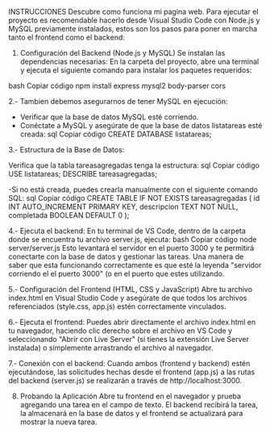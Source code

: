 INSTRUCCIONES
Descubre como funciona mi pagina web.
Para ejecutar el proyecto es recomendable hacerlo desde Visual Studio Code con Node.js y MySQL previamente instalados, estos son los pasos para poner en marcha tanto el frontend como el backend:

1. Configuración del Backend (Node.js y MySQL)
Se instalan las dependencias necesarias: En la carpeta del proyecto, abre una terminal y ejecuta el siguiente comando para instalar los paquetes requeridos:

bash
Copiar código
npm install express mysql2 body-parser cors

2.- Tambien debemos asegurarnos de tener MySQL en ejecución:
  - Verificar que la base de datos MySQL esté corriendo.
  - Conéctate a MySQL y asegúrate de que la base de datos listatareas esté creada:
sql
Copiar código
CREATE DATABASE listatareas;

3.- Estructura de la Base de Datos:

Verifica que la tabla tareasagregadas tenga la estructura:
sql
Copiar código
USE listatareas;
DESCRIBE tareasagregadas;

  -Si no está creada, puedes crearla manualmente con el siguiente comando SQL:
sql
Copiar código
CREATE TABLE IF NOT EXISTS tareasagregadas (
    id INT AUTO_INCREMENT PRIMARY KEY,
    descripcion TEXT NOT NULL,
    completada BOOLEAN DEFAULT 0
);

4.- Ejecuta el backend: En tu terminal de VS Code, dentro de la carpeta donde se encuentra tu archivo server.js, ejecuta:
bash
Copiar código
node server/server.js
Esto levantará el servidor en el puerto 3000 y te permitirá conectarte con la base de datos y gestionar las tareas.
Una manera de saber que esta funcionando correctamente es que esté la leyenda "servidor corriendo el el puerto 3000" (o en el puerto que estes utilizando.

5.- Configuración del Frontend (HTML, CSS y JavaScript)
Abre tu archivo index.html en Visual Studio Code y asegúrate de que todos los archivos referenciados (style.css, app.js) estén correctamente vinculados.

6.- Ejecuta el frontend: Puedes abrir directamente el archivo index.html en tu navegador, haciendo clic derecho sobre el archivo en VS Code y seleccionando "Abrir con Live Server" (si tienes la extensión Live Server instalada) o simplemente arrastrando el archivo al navegador.

7.- Conexión con el backend: Cuando ambos (frontend y backend) estén ejecutándose, las solicitudes hechas desde el frontend (app.js) a las rutas del backend (server.js) se realizarán a través de http://localhost:3000.

8. Probando la Aplicación
Abre tu frontend en el navegador y prueba agregando una tarea en el campo de texto.
El backend recibirá la tarea, la almacenará en la base de datos y el frontend se actualizará para mostrar la nueva tarea.
